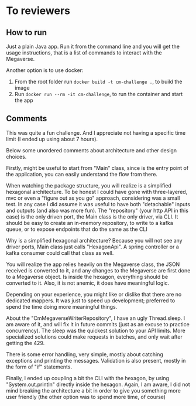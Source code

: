 # To reviewers

## How to run

Just a plain Java app. Run it from the command line and you will get the usage instructions, 
that is a list of commands to interact with the Megaverse.

Another option is to use docker:
1. From the root folder run `docker build -t cm-challenge .`, to build the image
2. Run `docker run --rm -it cm-challenge`, to run the container and start the app

## Comments

This was quite a fun challenge. And I appreciate not having a specific time limit (I ended up using about 7 hours).

Below some unordered comments about architecture and other design choices.

Firstly, might be useful to start from "Main" class, since is the entry point of the application, you can easily
understand the flow from there.

When watching the package structure, you will realize is a simplified hexagonal architecture. 
To be honest I could have gone with three-layered, 
mvc or even a "figure out as you go" approach, considering was a small test. In any case
I did assume it was useful to have both "detachable" inputs and outputs (and also was more fun). 
The "repository" 
(your http API in this case) is the only driven port, the Main class is the only driver, via CLI. 
It should be easy to create an in-memory repository, to write to a kafka queue, or to expose 
endpoints that do the same as the CLI

Why is a simplified hexagonal architecture? Because you will not see any driver ports, Main class just
calls "HexagonApi". A spring controller or a kafka consumer could call that class as well.

You will realize the app relies heavily on the Megaverse class, the JSON received is converted to it, 
and any changes to the Megaverse are first done to a Megaverse object. Is inside the hexagon, everything should
be converted to it. Also, it is not anemic, it does have meaningful logic.

Depending on your experience, you might like or dislike that there are no dedicated mappers. It was just to 
speed up development; preferred to spend the time doing more meaningful things.

About the "CmMegaverseWriterRepository", I have an ugly Thread.sleep. I am aware of it, 
and will fix it in future commits (just as an excuse to practice concurrency). The sleep was the 
quickest solution to your API limits. More specialized solutions could make requests in batches, 
and only wait after getting the 429.

There is some error handling, very simple, mostly about catching exceptions and printing the messages. Validation
is also present, mostly in the form of "if" statements.

Finally, I ended up coupling a bit the CLI with the hexagon, by using "System.out.println" directly inside the
hexagon. Again, I am aware, I did not mind breaking the architecture a bit in order to give you something more
user friendly (the other option was to spend more time, of course)

